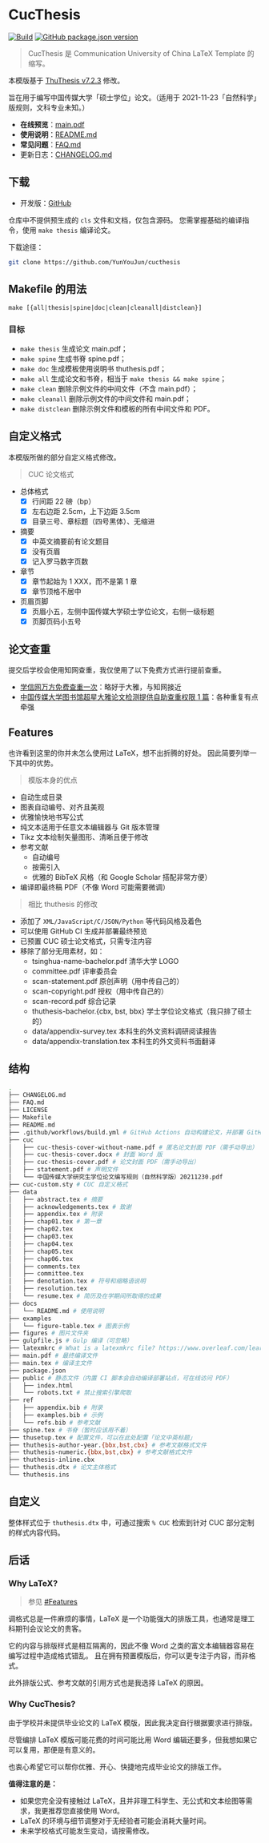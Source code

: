 # CucThesis

[![Build](https://github.com/YunYouJun/cucthesis/actions/workflows/build.yml/badge.svg)](https://github.com/YunYouJun/cucthesis/actions/workflows/build.yml)
[![GitHub package.json version](https://img.shields.io/github/package-json/v/YunYouJun/cucthesis)](https://github.com/YunYouJun/cucthesis)

<!-- [![Since ThuThesis Version](https://img.shields.io/badge/ThuThesis-v7.2.3-blue)](https://github.com/tuna/thuthesis/releases/v7.2.3) -->

> CucThesis 是 Communication University of China LaTeX Template 的缩写。

本模版基于 [ThuThesis v7.2.3](https://github.com/tuna/thuthesis) 修改。

旨在用于编写中国传媒大学「硕士学位」论文。（适用于 2021-11-23「自然科学」版规则，文科专业未知。）

- **在线预览**：[main.pdf](https://yunyoujun.github.io/cucthesis/)
- **使用说明**：[README.md](docs/README.md)
- **常见问题**：[FAQ.md](FAQ.md)
- 更新日志：[CHANGELOG.md](CHANGELOG.md)

## 下载

- 开发版：[GitHub](https://github.com/YunYouJun/cucthesis)

仓库中不提供预生成的 `cls` 文件和文档，仅包含源码。
您需掌握基础的编译指令，使用 `make thesis` 编译论文。

下载途径：

```bash
git clone https://github.com/YunYouJun/cucthesis
```

## Makefile 的用法

```shell
make [{all|thesis|spine|doc|clean|cleanall|distclean}]
```

### 目标

- `make thesis` 生成论文 main.pdf；
- `make spine` 生成书脊 spine.pdf；
- `make doc` 生成模板使用说明书 thuthesis.pdf；
- `make all` 生成论文和书脊，相当于 `make thesis && make spine`；
- `make clean` 删除示例文件的中间文件（不含 main.pdf）；
- `make cleanall` 删除示例文件的中间文件和 main.pdf；
- `make distclean` 删除示例文件和模板的所有中间文件和 PDF。

## 自定义格式

本模版所做的部分自定义格式修改。

> CUC 论文格式

- 总体格式
  - [x] 行间距 22 磅（bp）
  - [x] 左右边距 2.5cm，上下边距 3.5cm
  - [x] 目录三号、章标题（四号黑体）、无缩进
- 摘要
  - [x] 中英文摘要前有论文题目
  - [x] 没有页眉
  - [x] 记入罗马数字页数
- 章节
  - [x] 章节起始为 1 XXX，而不是第 1 章
  - [x] 章节顶格不居中
- 页眉页脚
  - [x] 页眉小五，左侧中国传媒大学硕士学位论文，右侧一级标题
  - [x] 页脚页码小五号

## 论文查重

提交后学校会使用知网查重，我仅使用了以下免费方式进行提前查重。

- [学信网万方免费查重一次](http://chsi.wanfangtech.net/)：略好于大雅，与知网接近
- [中国传媒大学图书馆超星大雅论文检测提供自助查重权限 1 篇](https://libw.cuc.edu.cn/2019/0321/c4491a120263/page.htm)：各种重复有点牵强

## Features

也许看到这里的你并未怎么使用过 LaTeX，想不出折腾的好处。
因此简要列举一下其中的优势。

> 模版本身的优点

- 自动生成目录
- 图表自动编号、对齐且美观
- 优雅愉快地书写公式
- 纯文本适用于任意文本编辑器与 Git 版本管理
- Tikz 文本绘制矢量图形、清晰且便于修改
- 参考文献
  - 自动编号
  - 按需引入
  - 优雅的 BibTeX 风格（和 Google Scholar 搭配非常方便）
- 编译即最终稿 PDF（不像 Word 可能需要微调）

> 相比 thuthesis 的修改

- 添加了 `XML/JavaScript/C/JSON/Python` 等代码风格及着色
- 可以使用 GitHub CI 生成并部署最终预览
- 已预置 CUC 硕士论文格式，只需专注内容
- 移除了部分无用素材，如：
  - tsinghua-name-bachelor.pdf 清华大学 LOGO
  - committee.pdf 评审委员会
  - scan-statement.pdf 原创声明（用中传自己的）
  - scan-copyright.pdf 授权（用中传自己的）
  - scan-record.pdf 综合记录
  - thuthesis-bachelor.{cbx, bst, bbx} 学士学位论文格式（我只排了硕士的）
  - data/appendix-survey.tex 本科生的外文资料调研阅读报告
  - data/appendix-translation.tex 本科生的外文资料书面翻译

## 结构

```bash
.
├── CHANGELOG.md
├── FAQ.md
├── LICENSE
├── Makefile
├── README.md
├── .github/workflows/build.yml # GitHub Actions 自动构建论文，并部署 GitHub Pages
├── cuc
│   ├── cuc-thesis-cover-without-name.pdf # 匿名论文封面 PDF（需手动导出）
│   ├── cuc-thesis-cover.docx # 封面 Word 版
│   ├── cuc-thesis-cover.pdf # 论文封面 PDF（需手动导出）
│   ├── statement.pdf # 声明文件
│   └── 中国传媒大学研究生学位论文编写规则（自然科学版）20211230.pdf
├── cuc-custom.sty # CUC 自定义格式
├── data
│   ├── abstract.tex # 摘要
│   ├── acknowledgements.tex # 致谢
│   ├── appendix.tex # 附录
│   ├── chap01.tex # 第一章
│   ├── chap02.tex
│   ├── chap03.tex
│   ├── chap04.tex
│   ├── chap05.tex
│   ├── chap06.tex
│   ├── comments.tex
│   ├── committee.tex
│   ├── denotation.tex # 符号和缩略语说明
│   ├── resolution.tex
│   └── resume.tex # 简历及在学期间所取得的成果
├── docs
│   └── README.md # 使用说明
├── examples
│   └── figure-table.tex # 图表示例
├── figures # 图片文件夹
├── gulpfile.js # Gulp 编译（可忽略）
├── latexmkrc # What is a latexmkrc file? https://www.overleaf.com/learn/latex/Articles/How_to_use_latexmkrc_with_Overleaf
├── main.pdf # 最终编译文件
├── main.tex # 编译主文件
├── package.json
├── public # 静态文件（内置 CI 脚本会自动编译部署站点，可在线访问 PDF）
│   ├── index.html
│   └── robots.txt # 禁止搜索引擎爬取
├── ref
│   ├── appendix.bib # 附录
│   ├── examples.bib # 示例
│   └── refs.bib # 参考文献
├── spine.tex # 书脊（暂时应该用不着）
├── thusetup.tex # 配置文件，可以在此处配置「论文中英标题」
├── thuthesis-author-year.{bbx,bst,cbx} # 参考文献格式文件
├── thuthesis-numeric.{bbx,bst,cbx} # 参考文献格式文件
├── thuthesis-inline.cbx
├── thuthesis.dtx # 论文主体格式
└── thuthesis.ins
```

## 自定义

整体样式位于 `thuthesis.dtx` 中，可通过搜索 `% CUC` 检索到针对 CUC 部分定制的样式内容代码。

## 后话

### Why LaTeX?

> 参见 [#Features](#Features)

调格式总是一件麻烦的事情，LaTeX 是一个功能强大的排版工具，也通常是理工科期刊会议论文的贵客。

它的内容与排版样式是相互隔离的，因此不像 Word 之类的富文本编辑器容易在编写过程中造成格式错乱。
且在拥有预置模版后，你可以更专注于内容，而非格式。

此外排版公式、参考文献的引用方式也是我选择 LaTeX 的原因。

### Why CucThesis?

由于学校并未提供毕业论文的 LaTeX 模版，因此我决定自行根据要求进行排版。

尽管编排 LaTeX 模版可能花费的时间可能比用 Word 编辑还要多，但我想如果它可以复用，那便是有意义的。

也衷心希望它可以帮你优雅、开心、快捷地完成毕业论文的排版工作。

**值得注意的是：**

- 如果您完全没有接触过 LaTeX，且并非理工科学生、无公式和文本绘图等需求，我更推荐您直接使用 Word。
- LaTeX 的环境与细节调整对于无经验者可能会消耗大量时间。
- 未来学校格式可能发生变动，请按需修改。
